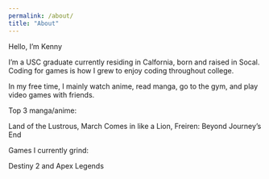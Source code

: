```yaml
---
permalink: /about/
title: "About"
---
```


Hello, I’m Kenny

I’m a USC graduate currently residing in Calfornia, born and raised in Socal. Coding for games is how I grew to enjoy coding throughout college.

In my free time, I mainly watch anime, read manga, go to the gym, and play video games with friends.

Top 3 manga/anime:

Land of the Lustrous, March Comes in like a Lion, Freiren: Beyond Journey’s End

Games I currently grind:

Destiny 2 and Apex Legends